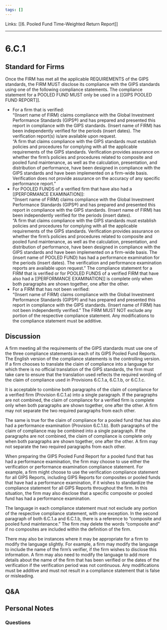 ```yaml
---
tags: []
---
```

Links: [[6. Pooled Fund Time-Weighted Return Report]]
___
# 6.C.1
## Standard for Firms
Once the FIRM has met all the applicable REQUIREMENTS of the GIPS standards, the FIRM MUST disclose its compliance with the GIPS standards using one of the following compliance statements. The compliance statement for a POOLED FUND MUST only be used in a [[GIPS POOLED FUND REPORT]].
- For a firm that is verified:  
    “(Insert name of FIRM) claims compliance with the Global Investment Performance Standards (GIPS®) and has prepared and presented this report in compliance with the GIPS standards. (Insert name of FIRM) has been independently verified for the periods (insert dates). The verification report(s) is/are available upon request.  
    “A firm that claims compliance with the GIPS standards must establish policies and procedures for complying with all the applicable requirements of the GIPS standards. Verification provides assurance on whether the firm’s policies and procedures related to composite and pooled fund maintenance, as well as the calculation, presentation, and distribution of performance, have been designed in compliance with the GIPS standards and have been implemented on a firm-wide basis. Verification does not provide assurance on the accuracy of any specific performance report.”
- For POOLED FUNDS of a verified firm that have also had a [[PERFORMANCE EXAMINATION]]:  
    “(Insert name of FIRM) claims compliance with the Global Investment Performance Standards (GIPS®) and has prepared and presented this report in compliance with the GIPS standards. (Insert name of FIRM) has been independently verified for the periods (insert dates).  
    “A firm that claims compliance with the GIPS standards must establish policies and procedures for complying with all the applicable requirements of the GIPS standards. Verification provides assurance on whether the firm’s policies and procedures related to composite and pooled fund maintenance, as well as the calculation, presentation, and distribution of performance, have been designed in compliance with the GIPS standards and have been implemented on a firm-wide basis. The (insert name of POOLED FUND) has had a performance examination for the periods (insert dates). The verification and performance examination reports are available upon request.” The compliance statement for a FIRM that is verified or for POOLED FUNDS of a verified FIRM that have also had a [[PERFORMANCE EXAMINATION]] is complete only when both paragraphs are shown together, one after the other.
- For a FIRM that has not been verified:  
    “(Insert name of FIRM) claims compliance with the Global Investment Performance Standards (GIPS®) and has prepared and presented this report in compliance with the GIPS standards. (Insert name of FIRM) has not been independently verified.” The FIRM MUST NOT exclude any portion of the respective compliance statement. Any modifications to the compliance statement must be additive.
## Discussion
A firm meeting all the requirements of the GIPS standards must use one of the three compliance statements in each of its GIPS Pooled Fund Reports. The English version of the compliance statements is the controlling version. If a firm chooses to translate the claim of compliance into a language for which there is no official translation of the GIPS standards, the firm must take care to ensure that the translation used reflects the required wording of the claim of compliance used in Provisions 6.C.1.a, 6.C.1.b, or 6.C.1.c.

It is acceptable to combine both paragraphs of the claim of compliance for a verified firm (Provision 6.C.1.a) into a single paragraph. If the paragraphs are not combined, the claim of compliance for a verified firm is complete only when both paragraphs are shown together, one after the other. A firm may not separate the two required paragraphs from each other.

The same is true for the claim of compliance for a pooled fund that has also had a performance examination (Provision 6.C.1.b). Both paragraphs of the claim of compliance may be combined into a single paragraph. If the paragraphs are not combined, the claim of compliance is complete only when both paragraphs are shown together, one after the other. A firm may not separate the two required paragraphs from each other.

When preparing the GIPS Pooled Fund Report for a pooled fund that has had a performance examination, the firm may choose to use either the verification or performance examination compliance statement. For example, a firm might choose to use the verification compliance statement for all GIPS Reports, including GIPS Reports for composites or pooled funds that have had a performance examination, if it wishes to standardize the compliance statement for all GIPS Reports throughout the firm. In this situation, the firm may also disclose that a specific composite or pooled fund has had a performance examination.

The language in each compliance statement must not exclude any portion of the respective compliance statement, with one exception. In the second paragraph of both 6.C.1.a and 6.C.1.b, there is a reference to “composite and pooled fund maintenance.” The firm may delete the words “composite and” if no composites are included within the definition of the firm.

There may also be instances where it may be appropriate for a firm to modify the language slightly. For example, a firm may modify the language to include the name of the firm’s verifier, if the firm wishes to disclose this information. A firm may also need to modify the language to add more details about the name of the firm that has been verified or the dates of the verification if the verification period was not continuous. Any modifications must be additive and must not result in a compliance statement that is false or misleading.
## Q&A

## Personal Notes

### Questions